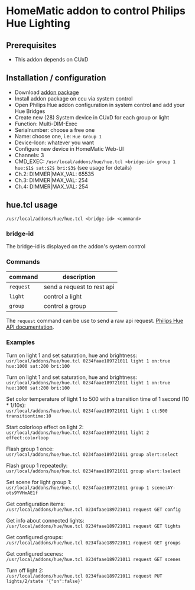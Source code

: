 # HomeMatic addon to control Philips Hue Lighting

## Prerequisites
* This addon depends on CUxD

## Installation / configuration
* Download [addon package](https://github.com/j-a-n/homematic-addon-lgtv/raw/master/hm-hue.tar.gz)
* Install addon package on ccu via system control
* Open Philips Hue addon configuration in system control and add your Hue Bridges
* Create new (28) System device in CUxD for each group or light
 * Function: Multi-DIM-Exec
 * Serialnumber: choose a free one
 * Name: choose one, i.e: `Hue Group 1`
 * Device-Icon: whatever you want
* Configure new device in HomeMatic Web-UI
 * Channels: 3
 * CMD_EXEC: `/usr/local/addons/hue/hue.tcl <bridge-id> group 1 hue:$1$ sat:$2$ bri:$3$` (see usage for details)
 * Ch.2: DIMMER|MAX_VAL: 65535
 * Ch.3: DIMMER|MAX_VAL: 254
 * Ch.4: DIMMER|MAX_VAL: 254


## hue.tcl usage
`/usr/local/addons/hue/hue.tcl <bridge-id> <command>`

### bridge-id
The bridge-id is displayed on the addon's system control

### Commands

command        | description
---------------| -----------------------------
`request`      | send a request to rest api
`light`        | control a light
`group`        | control a group

The `request` command can be use to send a raw api request.
[Philips Hue API documentation](https://developers.meethue.com/philips-hue-api).

### Examples
Turn on light 1 and set saturation, hue and brightness:  
`usr/local/addons/hue/hue.tcl 0234faae189721011 light 1 on:true hue:1000 sat:200 bri:100`

Turn on light 1 and set saturation, hue and brightness:  
`usr/local/addons/hue/hue.tcl 0234faae189721011 light 1 on:true hue:1000 sat:200 bri:100`

Set color temperature of light 1 to 500 with a transition time of 1 second (10 * 1/10s):  
`usr/local/addons/hue/hue.tcl 0234faae189721011 light 1 ct:500 transitiontime:10`

Start colorloop effect on light 2:  
`usr/local/addons/hue/hue.tcl 0234faae189721011 light 2 effect:colorloop`

Flash group 1 once:  
`usr/local/addons/hue/hue.tcl 0234faae189721011 group alert:select`

Flash group 1 repeatedly:  
`usr/local/addons/hue/hue.tcl 0234faae189721011 group alert:lselect`

Set scene for light group 1:  
`usr/local/addons/hue/hue.tcl 0234faae189721011 group 1 scene:AY-ots9YVHmAE1f`

Get configuration items:  
`/usr/local/addons/hue/hue.tcl 0234faae189721011 request GET config`

Get info about connected lights:  
`/usr/local/addons/hue/hue.tcl 0234faae189721011 request GET lights`

Get configured groups:  
`/usr/local/addons/hue/hue.tcl 0234faae189721011 request GET groups`

Get configured scenes:  
`/usr/local/addons/hue/hue.tcl 0234faae189721011 request GET scenes`

Turn off light 2:  
`/usr/local/addons/hue/hue.tcl 0234faae189721011 request PUT lights/2/state '{"on":false}'`

